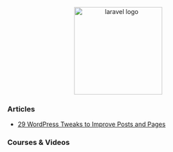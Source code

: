 <p align="center">
  <img width="200" hight="200" src="https://upload.wikimedia.org/wikipedia/commons/thumb/9/98/WordPress_blue_logo.svg/1200px-WordPress_blue_logo.svg.png"  alt="laravel logo">
</p>

### Articles

- [29 WordPress Tweaks to Improve Posts and Pages](https://www.hongkiat.com/blog/wordpress-tweaks-for-post-management/)

### Courses & Videos
